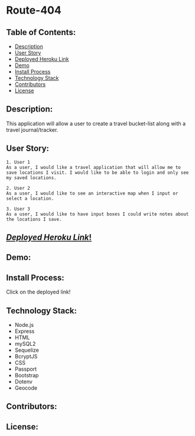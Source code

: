 # **Route-404**

## Table of Contents:
* <a href="#description">Description</a> 
* <a href="#usage">User Story</a> 
* <a href="#link">Deployed Heroku Link</a>
* <a href="#Demo">Demo</a>
* <a href="#Installation">Install Process</a>  
* <a href="#tech">Technology Stack</a>
* <a href="#contributors">Contributors</a> 
* <a href="#license">License</a>

## Description:
This application will allow a user to create a travel bucket-list along with a travel journal/tracker.
## <h2 id="usage">User Story:</h2>
```
1. User 1
As a user, I would like a travel application that will allow me to save locations I visit. I would like to be able to login and only see my saved locations.
```
```
2. User 2
As a user, I would like to see an interactive map when I input or select a location.
```
```
3. User 3
As a user, I would like to have input boxes I could write notes about the locations I save.
```

## <h2 id="link">[*Deployed Heroku Link*!](https://git.heroku.com/route-404.git)</h2> 

## Demo:
## <h2 id="Installation">Install Process:</h2> 
Click on the deployed link! 
## <h2 id="tech">Technology Stack:</h2>
  - Node.js
  - Express
  - HTML
  - mySQL2
  - Sequelize
  - BcryptJS
  - CSS
  - Passport
  - Bootstrap
  - Dotenv
  - Geocode​
## Contributors:
## License: